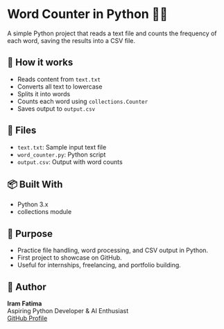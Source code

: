 # Word Counter in Python 🐍📝

A simple Python project that reads a text file and counts the frequency of each word, saving the results into a CSV file.

## 🔧 How it works
- Reads content from `text.txt`
- Converts all text to lowercase
- Splits it into words
- Counts each word using `collections.Counter`
- Saves output to `output.csv`

## 📁 Files
- `text.txt`: Sample input text file
- `word_counter.py`: Python script
- `output.csv`: Output with word counts

## 📦 Built With
- Python 3.x
- collections module

## 📌 Purpose
- Practice file handling, word processing, and CSV output in Python.
- First project to showcase on GitHub.
- Useful for internships, freelancing, and portfolio building.

## 🚀 Author
**Iram Fatima**  
Aspiring Python Developer & AI Enthusiast  
[GitHub Profile](https://github.com/Iramfatima12)
